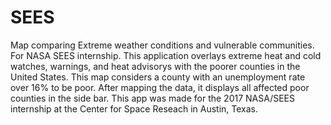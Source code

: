 # SEES
Map comparing Extreme weather conditions and vulnerable communities. For NASA SEES internship.
      This application overlays extreme heat and cold watches, warnings, and heat advisorys with the poorer counties in the
      United States. This map considers a county with an unemployment rate over 16% to be poor. After mapping the data, it
      displays all affected poor counties in the side bar. This app was made for the 2017 NASA/SEES internship at the Center 
      for Space Reseach in Austin, Texas.
